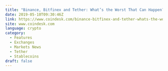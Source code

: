 ```yaml
---
title: "Binance, Bitfinex and Tether: What’s the Worst That Can Happen?"
date: 2019-05-10T09:30:46Z
link: https://www.coindesk.com/binance-bitfinex-and-tether-whats-the-worst-that-can-happen?utm_medium=RSS&utm_source=hune
site: www.coindesk.com
language: crypto
category:
  - Features
  - Exchanges
  - Markets News
  - Tether
  - Stablecoins
draft: false
---
```


